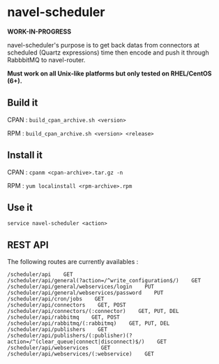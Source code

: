 navel-scheduler
===============

**WORK-IN-PROGRESS**

navel-scheduler's purpose is to get back datas from connectors at scheduled (Quartz expressions) time then encode and push it through RabbbitMQ to navel-router.

**Must work on all Unix-like platforms but only tested on RHEL/CentOS (6+).**

Build it
--------

CPAN : `build_cpan_archive.sh <version>`

RPM : `build_cpan_archive.sh <version> <release>`

Install it
----------

CPAN : `cpanm <cpan-archive>.tar.gz -n`

RPM : `yum localinstall <rpm-archive>.rpm`

Use it
------

`service navel-scheduler <action>`

REST API
--------

The following routes are currently availables :

```
/scheduler/api    GET
/scheduler/api/general(?action=/^write_configuration$/)    GET
/scheduler/api/general/webservices/login    PUT
/scheduler/api/general/webservices/password    PUT
/scheduler/api/cron/jobs    GET
/scheduler/api/connectors    GET, POST
/scheduler/api/connectors/(:connector)    GET, PUT, DEL
/scheduler/api/rabbitmq    GET, POST
/scheduler/api/rabbitmq/(:rabbitmq)    GET, PUT, DEL
/scheduler/api/publishers    GET
/scheduler/api/publishers/(:publisher)(?action=/^(clear_queue|connect|disconnect)$/)    GET
/scheduler/api/webservices    GET
/scheduler/api/webservices/(:webservice)    GET
```